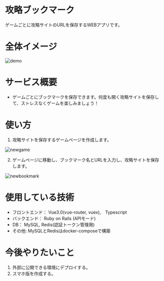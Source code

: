 # 攻略ブックマーク

ゲームごとに攻略サイトのURLを保存するWEBアプリです。

# 全体イメージ
![demo](https://user-images.githubusercontent.com/37510144/100493438-33d06a80-317a-11eb-8250-4c6daafcf622.gif)

# サービス概要
* ゲームごとにブックマークを保存できます。何度も開く攻略サイトを保存して、ストレスなくゲームを楽しみましょう！

# 使い方

1. 攻略サイトを保存するゲームページを作成します。

![newgame](https://user-images.githubusercontent.com/37510144/100493443-3a5ee200-317a-11eb-9d5e-42bede519d5d.gif)

2. ゲームページに移動し、ブックマーク名とURLを入力し、攻略サイトを保存します。

![newbookmark](https://user-images.githubusercontent.com/37510144/100493442-392db500-317a-11eb-9ac4-5aedabeb1c20.gif)

# 使用している技術
 
* フロントエンド： Vue3.0(vue-router, vuex),　Typescript
* バックエンド： Ruby on Rails (APIモード)
* DB： MySQL, Redis(認証トークン管理用)
* その他: MySQLとRedisはdocker-composeで構築

# 今後やりたいこと

1. 外部に公開できる環境にデプロイする。
2. スマホ版を作成する。
